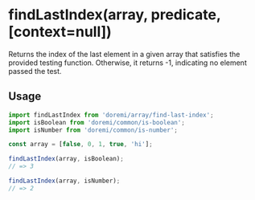 # findLastIndex(array, predicate, [context=null])

Returns the index of the last element in a given array that satisfies the provided testing function.
Otherwise, it returns -1, indicating no element passed the test.

## Usage

```js
import findLastIndex from 'doremi/array/find-last-index';
import isBoolean from 'doremi/common/is-boolean';
import isNumber from 'doremi/common/is-number';

const array = [false, 0, 1, true, 'hi'];

findLastIndex(array, isBoolean);
// => 3

findLastIndex(array, isNumber);
// => 2
```
